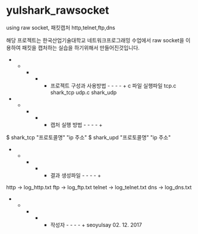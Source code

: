 # yulshark_rawsocket
using raw socket, 패킷캡처 http,telnet,ftp,dns

해당 프로젝트는 한국산업기술대학교 네트워크프로그래밍 수업에서
raw socket을 이용하여 패킷을 캡처하는 실습을 하기위해서 만들어진것입니다.

+ - - - - 프로젝트 구성과 사용방법 - - - - +
c 파일            실행파일
tcp.c           shark_tcp
udp.c           shark_udp

+ - - - - 캡처 실행 방법 - - - - +

$ shark_tcp "프로토콜명" "ip 주소"
$ shark_upd "프로토콜명" "ip 주소"

+ - - - - 결과 생성파일 - - - - +

http   ->   log_http.txt
ftp    ->    log_ftp.txt
telnet -> log_telnet.txt
dns    ->    log_dns.txt

+ - - - - 작성자 - - - - +
seoyulsay
                02. 12. 2017
